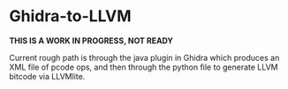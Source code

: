 # Ghidra-to-LLVM
**THIS IS A WORK IN PROGRESS, NOT READY**

Current rough path is through the java plugin in Ghidra which produces an XML file of pcode ops, and then through the python file to generate LLVM bitcode via LLVMlite.
